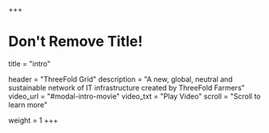 +++
# Don't Remove Title!
title = "intro"

header = "ThreeFold Grid"
description = "A new, global, neutral and sustainable network of IT infrastructure created by ThreeFold Farmers"
video_url = "#modal-intro-movie"
video_txt = "Play Video"
scroll = "Scroll to learn more"



weight = 1
+++
